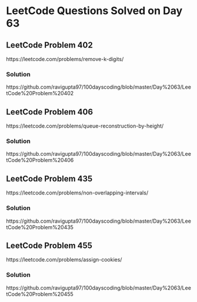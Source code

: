 # LeetCode Questions Solved on Day 63

<h2>LeetCode Problem 402</h2>  https://leetcode.com/problems/remove-k-digits/
<h3>Solution</h3>  https://github.com/ravigupta97/100dayscoding/blob/master/Day%2063/LeetCode%20Problem%20402

<h2>LeetCode Problem 406</h2>  https://leetcode.com/problems/queue-reconstruction-by-height/
<h3>Solution</h3>  https://github.com/ravigupta97/100dayscoding/blob/master/Day%2063/LeetCode%20Problem%20406

<h2>LeetCode Problem 435</h2>  https://leetcode.com/problems/non-overlapping-intervals/
<h3>Solution</h3>  https://github.com/ravigupta97/100dayscoding/blob/master/Day%2063/LeetCode%20Problem%20435

<h2>LeetCode Problem 455</h2>  https://leetcode.com/problems/assign-cookies/
<h3>Solution</h3>  https://github.com/ravigupta97/100dayscoding/blob/master/Day%2063/LeetCode%20Problem%20455
